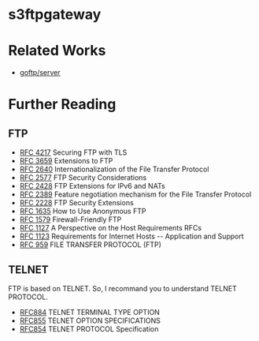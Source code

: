 # s3ftpgateway

# Related Works

- [goftp/server](https://github.com/goftp/server)

# Further Reading

## FTP

- [RFC 4217](https://tools.ietf.org/html/rfc4217) Securing FTP with TLS
- [RFC 3659](https://tools.ietf.org/html/rfc3659) Extensions to FTP
- [RFC 2640](https://tools.ietf.org/html/rfc2640) Internationalization of the File Transfer Protocol
- [RFC 2577](https://tools.ietf.org/html/rfc2577) FTP Security Considerations
- [RFC 2428](https://tools.ietf.org/html/rfc2428) FTP Extensions for IPv6 and NATs
- [RFC 2389](https://tools.ietf.org/html/rfc2389) Feature negotiation mechanism for the File Transfer Protocol
- [RFC 2228](https://tools.ietf.org/html/rfc2228) FTP Security Extensions
- [RFC 1635](https://tools.ietf.org/html/rfc1635) How to Use Anonymous FTP
- [RFC 1579](https://tools.ietf.org/html/rfc1579) Firewall-Friendly FTP
- [RFC 1127](https://tools.ietf.org/html/rfc1127) A Perspective on the Host Requirements RFCs
- [RFC 1123](https://tools.ietf.org/html/rfc1123) Requirements for Internet Hosts -- Application and Support
- [RFC 959](https://tools.ietf.org/html/rfc959) FILE TRANSFER PROTOCOL (FTP)

## TELNET

FTP is based on TELNET.
So, I recommand you to understand TELNET PROTOCOL.

- [RFC884](https://tools.ietf.org/html/rfc884) TELNET TERMINAL TYPE OPTION
- [RFC855](https://tools.ietf.org/html/rfc855) TELNET OPTION SPECIFICATIONS
- [RFC854](https://tools.ietf.org/html/rfc854) TELNET PROTOCOL Specification

